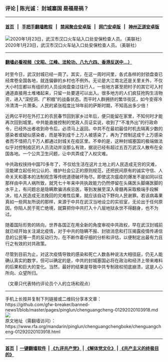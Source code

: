### 评论 | 陈光诚： 封城塞国 是福是祸？
------------------------

#### [首页](https://github.com/gfw-breaker/banned-news1/blob/master/README.md) &nbsp;&nbsp;|&nbsp;&nbsp; [手把手翻墙教程](https://github.com/gfw-breaker/guides/wiki) &nbsp;&nbsp;|&nbsp;&nbsp; [禁闻聚合安卓版](https://github.com/gfw-breaker/bn-android) &nbsp;&nbsp;|&nbsp;&nbsp; [网门安卓版](https://github.com/oGate2/oGate) &nbsp;&nbsp;|&nbsp;&nbsp; [神州正道安卓版](https://github.com/SzzdOgate/update) 



<div id="headerimg">
 <img alt="2020年1月23日，武汉市汉口火车站入口处安保检查人员。（美联社）" src="https://www.rfa.org/mandarin/pinglun/chenguangchengboke/chenguangcheng-01292020103918.html/AP-3458572929.jpg/@@images/fab495c1-85e5-4e83-bfc2-5c69794ca829.jpeg" title="2020年1月23日，武汉市汉口火车站入口处安保检查人员。（美联社）"/>
 <div id="headerimgcontents">
  <div id="headerimgcaption">
   <span>
    2020年1月23日，武汉市汉口火车站入口处安保检查人员。（美联社）
   </span>
   <!-- zoomattribute -->
  </div>
  <!-- headerimgcaption -->
 </div>
 <!-- headerimagecontents -->
</div>

<hr/>


#### [翻墙必看视频（文昭、江峰、法轮功、八九六四、香港反送中...）](http://167.172.214.107/home.html)

<div id="storytext">
 <div>
  <div class="slot_header">
  </div>
 </div>
 <p>
  时至今日，武汉封城已经一周了。其实，在这一周时间里，各式各样的封锁盘查已经席卷全国各地，就连偏僻的乡村也不例外。无论是大江南北还是关里关外，不仅大小村庄都以有组织的人员设岗盘查过往行人，一些地方甚至把村子的其它可入村通道直接用土堆堵起来，只留一处要道可以出入。很多地方的人们疯狂抢购生活物资，进入“深挖洞、广积粮”的战备状态。而平时人群拥挤的繁华街区，如今变得冷冷清清一片萧条。人民的紧张程度比18年前的萨斯时期，不知高出多少倍！
 </p>
 <p>
  近两亿平时在外打工的农民春节回到家乡过年后，便只能留在家里，不知何时才能再次回到城里。中共能直接控制的党政人员证实说，收到了“不准外出”的行政命令，已经外出者收到命令后，必须马上返回。中共不在最初最佳时机去隔离少数的感染者或疑似感染者，而是等到成千上万人被感染了，再为了控制这成千上万感染者而不惜把几千万人都通过封城关在疫区里。不幸的是，这种封城塞国的极端做法似乎对控制疫区的人员流动并没那么有效，据说已经有超过五百万武汉人散布在全国各地。一个公共卫生问题，让中共弄成了人权灾难。
 </p>
 <p>
  中共政权挟持中国70多年了，不仅给生活在这片土地上的人民造成无穷的灾难，没能建立起任何公认的、维护社会公正的原则规范，还把民间原有的诚实守信、人命关天和基本的法制观念等传统道德破坏殆尽。即使这次瘟疫的爆发不是如同以往那样由中共人祸所致，就凭七十年来中共执政能力仍然停留在头痛医头脚痛医脚的水平上，有问题总是隐瞒欺骗讳疾忌医，等到发展至深入骨髓再采取极端手段解决，给人民造成无法挽回的灾难性后果，就应该自动下野向人民谢罪。若该病毒果真如一些网友所说的那样，来源于中共在武汉当地设立的实验室，无论出于任何原因，你陷人民于死亡绝境，就算把你中共打入十八层地狱永世不得翻身，也不为过。
 </p>
 <p>
  随着国际形势的转向，世界各国正在用全新的角度审视中共政权，早在武汉封城前就已经开始关注湖北疫情，对于中共的隐瞒不报、封锁消息和打压揭露疫情传递信息的公民等一贯的反动行为，在不断作着仔细的分析和评估，以便制定出最有力且行之有效的对共政策。
 </p>
 <p>
  尽管到目前为止，对这次疫情导致的感染和死亡人数各种说法大相径庭，仍无人能确认真实的数字，但可以确定的是，中共的封城塞国必将在政治和经济上带来难料的后果和巨大的变化。当然，最好的结果是导致中共专制政权彻底崩溃，这是人心所向、众望所归。
 </p>
 <p>
 </p>
 <p>
  （文章只代表特约评论员个人的立场和观点）
 </p>
</div>

<hr/>
手机上长按并复制下列链接或二维码分享本文章：<br/>
https://github.com/gfw-breaker/banned-news1/blob/master/pages/pinglun/chenguangcheng-01292020103918.md <br/>
<a href='https://github.com/gfw-breaker/banned-news1/blob/master/pages/pinglun/chenguangcheng-01292020103918.md'><img src='https://github.com/gfw-breaker/banned-news1/blob/master/pages/pinglun/chenguangcheng-01292020103918.md.png'/></a> <br/>
原文地址（需翻墙访问）：https://www.rfa.org/mandarin/pinglun/chenguangchengboke/chenguangcheng-01292020103918.html


------------------------
#### [首页](https://github.com/gfw-breaker/banned-news1/blob/master/README.md) &nbsp;|&nbsp; [一键翻墙软件](https://github.com/gfw-breaker/nogfw/blob/master/README.md) &nbsp;| [《九评共产党》](https://github.com/gfw-breaker/9ping.md/blob/master/README.md#九评之一评共产党是什么) | [《解体党文化》](https://github.com/gfw-breaker/jtdwh.md/blob/master/README.md) | [《共产主义的终极目的》](https://github.com/gfw-breaker/gczydzjmd.md/blob/master/README.md)


<img src='http://gfw-breaker.win/banned-news/pages/pinglun/chenguangcheng-01292020103918.md' width='0px' height='0px'/>